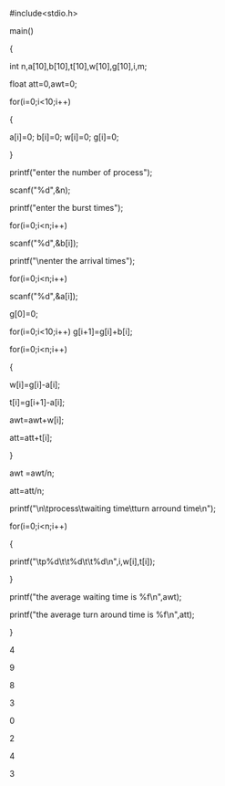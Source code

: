 #include<stdio.h>

main()

{

int n,a[10],b[10],t[10],w[10],g[10],i,m;

float att=0,awt=0;

for(i=0;i<10;i++)

{

a[i]=0; b[i]=0; w[i]=0; g[i]=0;

}

printf("enter the number of process");

scanf("%d",&n);

printf("enter the burst times");

for(i=0;i<n;i++)

scanf("%d",&b[i]);

printf("\nenter the arrival times");

for(i=0;i<n;i++)

scanf("%d",&a[i]);

g[0]=0;

for(i=0;i<10;i++)
g[i+1]=g[i]+b[i];

for(i=0;i<n;i++)

{

w[i]=g[i]-a[i];

 t[i]=g[i+1]-a[i];

 awt=awt+w[i];

 att=att+t[i];

}

awt =awt/n;

att=att/n;

printf("\n\tprocess\twaiting time\tturn arround time\n");

for(i=0;i<n;i++)

{

printf("\tp%d\t\t%d\t\t%d\n",i,w[i],t[i]);

}

printf("the average waiting time is %f\n",awt);

printf("the average turn around time is %f\n",att);

}

4 

9

8 

3



0 

2 

4 

3

